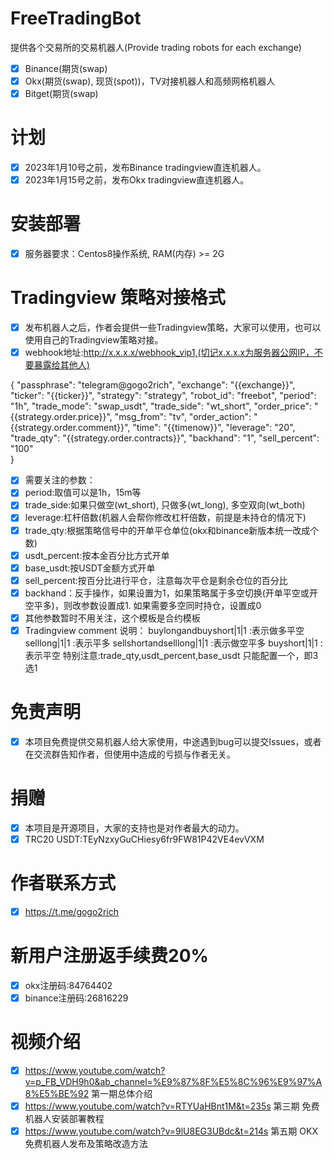 # FreeTradingBot
提供各个交易所的交易机器人(Provide trading robots for each exchange)
- [x] Binance(期货(swap)
- [x] Okx(期货(swap), 现货(spot))，TV对接机器人和高频网格机器人
- [x] Bitget(期货(swap)

# 计划
- [x] 2023年1月10号之前，发布Binance tradingview直连机器人。
- [x] 2023年1月15号之前，发布Okx tradingview直连机器人。
 
# 安装部署
- [x] 服务器要求：Centos8操作系统, RAM(内存) >= 2G
 
# Tradingview 策略对接格式
- [x] 发布机器人之后，作者会提供一些Tradingview策略，大家可以使用，也可以使用自己的Tradingview策略对接。
- [x] webhook地址:http://x.x.x.x/webhook_vip1,(切记x.x.x.x为服务器公网IP，不要暴露给其他人)

{
	"passphrase": "telegram@gogo2rich",
	"exchange": "{{exchange}}",
    "ticker": "{{ticker}}",
	"strategy": "strategy",
	"robot_id": "freebot",
	"period": "1h",
	"trade_mode": "swap_usdt",
	"trade_side": "wt_short",
	"order_price": "{{strategy.order.price}}",
	"msg_from": "tv",
	"order_action": "{{strategy.order.comment}}",
    "time": "{{timenow}}",
    "leverage": "20",
    "trade_qty": "{{strategy.order.contracts}}",
	"backhand": "1",
    "sell_percent": "100"	
}

- [x] 需要关注的参数：
- [x] period:取值可以是1h，15m等
- [x] trade_side:如果只做空(wt_short), 只做多(wt_long), 多空双向(wt_both)
- [x] leverage:杠杆倍数(机器人会帮你修改杠杆倍数，前提是未持仓的情况下)
- [x] trade_qty:根据策略信号中的开单平仓单位(okx和binance新版本统一改成个数)
- [x] usdt_percent:按本金百分比方式开单
- [x] base_usdt:按USDT金额方式开单
- [x] sell_percent:按百分比进行平仓，注意每次平仓是剩余仓位的百分比
- [x] backhand：反手操作，如果设置为1，如果策略属于多空切换(开单平空或开空平多)，则改参数设置成1. 如果需要多空同时持仓，设置成0
- [x] 其他参数暂时不用关注，这个模板是合约模板
- [x] Tradingview comment 说明：
      buylongandbuyshort|1|1 :表示做多平空
      selllong|1|1 :表示平多
      sellshortandselllong|1|1 :表示做空平多
      buyshort|1|1 :表示平空
  特别注意:trade_qty,usdt_percent,base_usdt 只能配置一个，即3选1
# 免责声明
- [x] 本项目免费提供交易机器人给大家使用，中途遇到bug可以提交Issues，或者在交流群告知作者，但使用中造成的亏损与作者无关。

# 捐赠
- [x] 本项目是开源项目，大家的支持也是对作者最大的动力。
- [x] TRC20 USDT:TEyNzxyGuCHiesy6fr9FW81P42VE4evVXM

# 作者联系方式
- [x] https://t.me/gogo2rich

# 新用户注册返手续费20%
- [x] okx注册码:84764402
- [x] binance注册码:26816229

# 视频介绍
- [x] https://www.youtube.com/watch?v=p_FB_VDH9h0&ab_channel=%E9%87%8F%E5%8C%96%E9%97%A8%E5%BE%92 第一期总体介绍
- [x] https://www.youtube.com/watch?v=RTYUaHBnt1M&t=235s 第三期 免费机器人安装部署教程 
- [x] https://www.youtube.com/watch?v=9lU8EG3UBdc&t=214s 第五期 OKX免费机器人发布及策略改造方法
